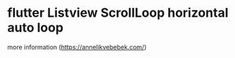 # flutter  Listview ScrollLoop horizontal auto loop 
more information (https://annelikvebebek.com/)
